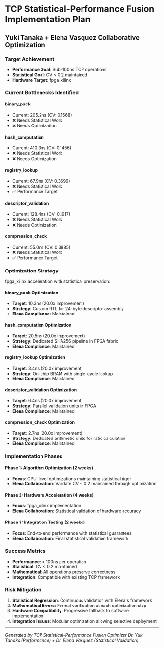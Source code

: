 
# TCP Statistical-Performance Fusion Implementation Plan
## Yuki Tanaka + Elena Vasquez Collaborative Optimization

### Target Achievement
- **Performance Goal**: Sub-100ns TCP operations
- **Statistical Goal**: CV < 0.2 maintained
- **Hardware Target**: fpga_xilinx

### Current Bottlenecks Identified

#### binary_pack
- Current: 205.2ns (CV: 0.1568)
- ❌ Needs Statistical Work
- ❌ Needs Optimization

#### hash_computation
- Current: 410.3ns (CV: 0.1456)
- ❌ Needs Statistical Work
- ❌ Needs Optimization

#### registry_lookup
- Current: 67.9ns (CV: 0.3699)
- ❌ Needs Statistical Work
- ✅ Performance Target

#### descriptor_validation
- Current: 128.4ns (CV: 0.1917)
- ❌ Needs Statistical Work
- ❌ Needs Optimization

#### compression_check
- Current: 55.0ns (CV: 0.3885)
- ❌ Needs Statistical Work
- ✅ Performance Target


### Optimization Strategy
fpga_xilinx acceleration with statistical preservation:


#### binary_pack Optimization
- **Target**: 10.3ns (20.0x improvement)
- **Strategy**: Custom RTL for 24-byte descriptor assembly
- **Elena Compliance**: Maintained

#### hash_computation Optimization
- **Target**: 20.5ns (20.0x improvement)
- **Strategy**: Dedicated SHA256 pipeline in FPGA fabric
- **Elena Compliance**: Maintained

#### registry_lookup Optimization
- **Target**: 3.4ns (20.0x improvement)
- **Strategy**: On-chip BRAM with single-cycle lookup
- **Elena Compliance**: Maintained

#### descriptor_validation Optimization
- **Target**: 6.4ns (20.0x improvement)
- **Strategy**: Parallel validation units in FPGA
- **Elena Compliance**: Maintained

#### compression_check Optimization
- **Target**: 2.7ns (20.0x improvement)
- **Strategy**: Dedicated arithmetic units for ratio calculation
- **Elena Compliance**: Maintained


### Implementation Phases

#### Phase 1: Algorithm Optimization (2 weeks)
- **Focus**: CPU-level optimizations maintaining statistical rigor
- **Elena Collaboration**: Validate CV < 0.2 maintained through optimization

#### Phase 2: Hardware Acceleration (4 weeks)
- **Focus**: fpga_xilinx implementation
- **Elena Collaboration**: Statistical validation of hardware accuracy

#### Phase 3: Integration Testing (2 weeks)
- **Focus**: End-to-end performance with statistical guarantees
- **Elena Collaboration**: Final statistical validation framework


### Success Metrics
- **Performance**: < 100ns per operation
- **Statistical**: CV < 0.2 maintained 
- **Mathematical**: All operations preserve correctness
- **Integration**: Compatible with existing TCP framework

### Risk Mitigation
1. **Statistical Regression**: Continuous validation with Elena's framework
2. **Mathematical Errors**: Formal verification at each optimization step
3. **Hardware Compatibility**: Progressive fallback to software implementation
4. **Integration Issues**: Modular optimization allowing selective deployment

---
*Generated by TCP Statistical-Performance Fusion Optimizer*
*Dr. Yuki Tanaka (Performance) + Dr. Elena Vasquez (Statistical Validation)*
